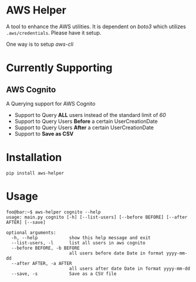 # AWS Helper

A tool to enhance the AWS utilities. It is dependent on _boto3_ which utilizes `.aws/credentials`. Please have it setup.

One way is to setup _aws-cli_

# Currently Supporting

## AWS Cognito

A Querying support for AWS Cognito

- Support to Query **ALL** users instead of the standard limit of _60_
- Support to Query Users **Before** a certain UserCreationDate
- Support to Query Users **After** a certain UserCreationDate
- Support to **Save as CSV**

# Installation

`pip install aws-helper`

# Usage

```console
foo@bar:~$ aws-helper cognito --help
usage: main.py cognito [-h] [--list-users] [--before BEFORE] [--after AFTER] [--save]

optional arguments:
  -h, --help            show this help message and exit
  --list-users, -l      list all users in aws cognito
  --before BEFORE, -b BEFORE
                        all users before date Date in format yyyy-mm-dd
  --after AFTER, -a AFTER
                        all users after date Date in format yyyy-mm-dd
  --save, -s            Save as a CSV file
```

